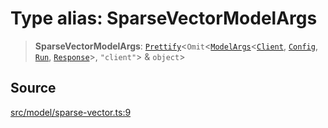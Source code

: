 # Type alias: SparseVectorModelArgs

> **SparseVectorModelArgs**: [`Prettify`](Prettify.md)\<`Omit`\<[`ModelArgs`](../interfaces/ModelArgs.md)\<[`Client`](../namespaces/Model/namespaces/SparseVector/type-aliases/Client.md), [`Config`](../namespaces/Model/namespaces/SparseVector/interfaces/Config.md), [`Run`](../namespaces/Model/namespaces/SparseVector/interfaces/Run.md), [`Response`](../namespaces/Model/namespaces/SparseVector/interfaces/Response.md)\>, `"client"`\> & `object`\>

## Source

[src/model/sparse-vector.ts:9](https://github.com/dexaai/llm-tools/blob/2b78745/src/model/sparse-vector.ts#L9)
